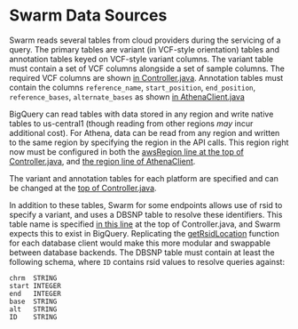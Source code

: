 # Swarm Data Sources

Swarm reads several tables from cloud providers during the servicing of a query. The primary tables are variant (in VCF-style orientation) tables and annotation tables keyed on VCF-style variant columns. The variant table must contain a set of VCF columns alongside a set of sample columns. The required VCF columns are shown [in Controller.java](https://github.com/StanfordBioinformatics/swarm/blob/790efb53e74002692bcd70456f390adc02bc64d9/src/main/java/app/api/Controller.java#L58-L69). Annotation tables must contain the columns `reference_name`, `start_position`, `end_position`, `reference_bases`, `alternate_bases` as shown [in AthenaClient.java](https://github.com/StanfordBioinformatics/swarm/blob/790efb53e74002692bcd70456f390adc02bc64d9/src/main/java/app/dao/client/AthenaClient.java#L69-L74)

BigQuery can read tables with data stored in any region and write native tables to us-central1 (though reading from other regions *may* incur additional cost). For Athena, data can be read from any region and written to the same region by specifying the region in the API calls. This region right now must be configured in both the [awsRegion line at the top of Controller.java](https://github.com/StanfordBioinformatics/swarm/blob/790efb53e74002692bcd70456f390adc02bc64d9/src/main/java/app/api/Controller.java#L56), and [the region line of AthenaClient](https://github.com/StanfordBioinformatics/swarm/blob/790efb53e74002692bcd70456f390adc02bc64d9/src/main/java/app/dao/client/AthenaClient.java#L45).

The variant and annotation tables for each platform are specified and can be changed at the [top of Controller.java](https://github.com/StanfordBioinformatics/swarm/blob/790efb53e74002692bcd70456f390adc02bc64d9/src/main/java/app/api/Controller.java#L73-L78).

In addition to these tables, Swarm for some endpoints allows use of rsid to specify a variant, and uses a DBSNP table to resolve these identifiers. This table name is specified [in this line](https://github.com/StanfordBioinformatics/swarm/blob/790efb53e74002692bcd70456f390adc02bc64d9/src/main/java/app/api/Controller.java#L80) at the top of Controller.java, and Swarm expects this to exist in BigQuery. Replicating the [getRsidLocation](https://github.com/StanfordBioinformatics/swarm/blob/790efb53e74002692bcd70456f390adc02bc64d9/src/main/java/app/api/Controller.java#L341) function for each database client would make this more modular and swappable between database backends. The DBSNP table must contain at least the following schema, where `ID` contains rsid values to resolve queries against:
```
chrm  STRING
start INTEGER
end   INTEGER
base  STRING
alt   STRING
ID    STRING
```